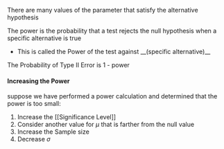There are many values of the parameter that satisfy the alternative hypothesis

The power is the probability that a test rejects the null hypothesis when a specific alternative is true
- This is called the Power of the test against \_\_(specific alternative)\_\_

The Probability of Type II Error is 1 - power

#### Increasing the Power
suppose we have performed a power calculation and determined that the power is too small:
1. Increase the [[Significance Level]]
2. Consider another value for $\mu$ that is farther from the null value
3. Increase the Sample size
4. Decrease $\sigma$ 

